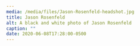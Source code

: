 ```yaml
---
media: /media/files/Jason-Rosenfeld-headshot.jpg
title: Jason Rosenfeld
alt: A black and white photo of Jason Rosenfeld
caption: ""
date: 2020-06-08T17:28:00-0500
---
```

